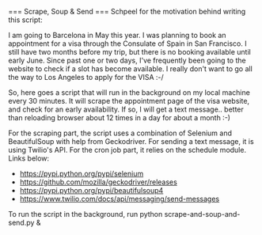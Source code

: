 === Scrape, Soup & Send ===
Schpeel for the motivation behind writing this script: 

I am going to Barcelona in May this year. I was planning to book an appointment for a visa through the Consulate of Spain in San Francisco. I still have two months before my trip, but there is no booking available until early June. 
Since past one or two days, I've frequently been going to the website to check if a slot has become available. I really don't want to go all the way to Los Angeles to apply for the VISA :-/ 

So, here goes a script that will run in the background on my local machine every 30 minutes. It will scrape the appointment page of the visa website, and check for an early availability. If so, I will get a text message.. better than reloading browser about 12 times in a day for about a month :-) 

For the scraping part, the script uses a combination of Selenium and BeautifulSoup with help from Geckodriver. For sending a text message, it is using Twilio's API. For the cron job part, it relies on the schedule module. Links below:
* https://pypi.python.org/pypi/selenium
* https://github.com/mozilla/geckodriver/releases
* https://pypi.python.org/pypi/beautifulsoup4
* https://www.twilio.com/docs/api/messaging/send-messages

To run the script in the background, run 
python scrape-and-soup-and-send.py &
